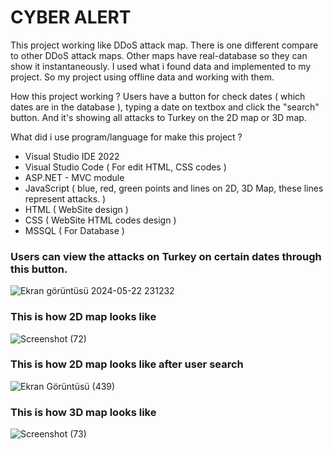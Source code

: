 <h1>CYBER ALERT</h1>

<p>This project working like DDoS attack map. There is one different compare to other DDoS attack maps. Other maps have real-database so they can show it instantaneously. I used what i found data and implemented to my project. So my project using offline data and working with them.</p>

<p>How this project working ?
Users have a button for check dates ( which dates are in the database ), typing a date on textbox and click the "search" button. And it's showing all attacks to Turkey on the 2D map or 3D map.</p>

What did i use program/language for make this project ?
- Visual Studio IDE 2022
- Visual Studio Code ( For edit HTML, CSS codes )
- ASP.NET - MVC module
- JavaScript ( blue, red, green points and lines on 2D, 3D Map, these lines represent attacks. )
- HTML ( WebSite design )
- CSS ( WebSite HTML codes design )
- MSSQL ( For Database )

<h3>Users can view the attacks on Turkey on certain dates through this button.</h3>

![Ekran görüntüsü 2024-05-22 231232](https://github.com/user-attachments/assets/862ff47e-335a-445b-8b49-a48e7037cc47)

<h3>This is how 2D map looks like</h3>

![Screenshot (72)](https://github.com/user-attachments/assets/0357e92c-1a99-4b28-b37b-d4761c2c810c)

<h3>This is how 2D map looks like after user search</h3>

![Ekran Görüntüsü (439)](https://github.com/user-attachments/assets/f8dc663e-99f6-4eba-98c3-6e69df02b5a2)


<h3>This is how 3D map looks like</h3>

![Screenshot (73)](https://github.com/user-attachments/assets/1da362af-04cc-43f1-b0c8-94a921e2e5a8)
